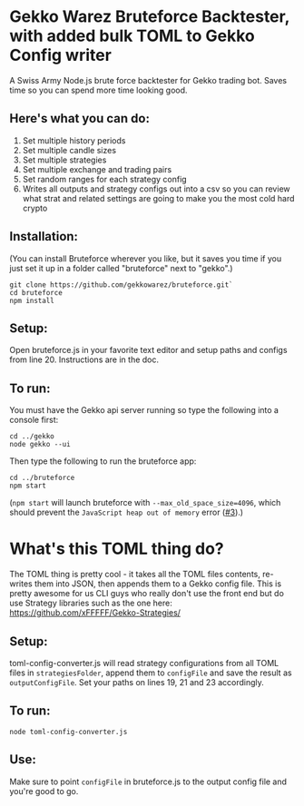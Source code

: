 # Gekko Warez Bruteforce Backtester, with added bulk TOML to Gekko Config writer

A Swiss Army Node.js brute force backtester for Gekko trading bot. Saves time so you can spend more time looking good.

## Here's what you can do:

1. Set multiple history periods
2. Set multiple candle sizes
3. Set multiple strategies
4. Set multiple exchange and trading pairs
5. Set random ranges for each strategy config
6. Writes all outputs and strategy configs out into a csv so you can review what strat and related settings are going to make you the most cold hard crypto

## Installation:
(You can install Bruteforce wherever you like, but it saves you time if you just set it up in a folder called "bruteforce" next to "gekko".)

```
git clone https://github.com/gekkowarez/bruteforce.git`
cd bruteforce
npm install
```

## Setup:

Open bruteforce.js in your favorite text editor and setup paths and configs from line 20. Instructions are in the doc.

## To run:

You must have the Gekko api server running so type the following into a console first:

```
cd ../gekko
node gekko --ui
```

Then type the following to run the bruteforce app:

```
cd ../bruteforce
npm start
```

(`npm start` will launch bruteforce with `--max_old_space_size=4096`, which should prevent the `JavaScript heap out of memory` error ([#3](https://github.com/gekkowarez/bruteforce/issues/3)).)

# What's this TOML thing do?
The TOML thing is pretty cool - it takes all the TOML files contents, re-writes them into JSON, then appends them to a Gekko config file. This is pretty awesome for us CLI guys who really don't use the front end but do use Strategy libraries such as the one here:
https://github.com/xFFFFF/Gekko-Strategies/

## Setup:
toml-config-converter.js will read strategy configurations from all TOML files in `strategiesFolder`, append them to `configFile` and save the result as `outputConfigFile`. Set your paths on lines 19, 21 and 23 accordingly.

## To run:
```
node toml-config-converter.js
```

## Use:
Make sure to point `configFile` in bruteforce.js to the output config file and you're good to go.
